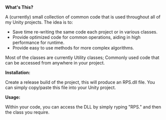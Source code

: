 **What's This?**

A (currently) small collection of common code that is used throughout all of my Unity projects. The idea is to:
- Save time re-writing the same code each project or in various classes.
- Provide optimized code for common operations, aiding in high performance for runtime.
- Provide easy to use methods for more complex algorithms.

Most of the classes are currently Utility classes; Commonly used code that can be accessed from anywhere in your project.

**Installation:**

Create a release build of the project, this will produce an RPS.dll file.
You can simply copy/paste this file into your Unity project.

**Usage:**

Within your code, you can access the DLL by simply ryping "RPS." and then the class you require.
